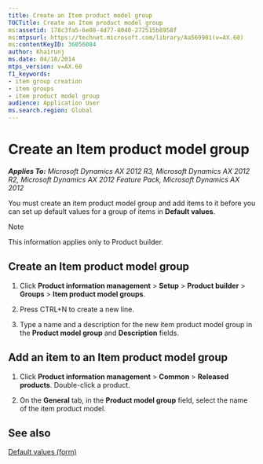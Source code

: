 ```yaml
---
title: Create an Item product model group
TOCTitle: Create an Item product model group
ms:assetid: 178c3fa5-6e08-4d77-8040-272515b8958f
ms:mtpsurl: https://technet.microsoft.com/library/Aa569901(v=AX.60)
ms:contentKeyID: 36056084
author: Khairunj
ms.date: 04/18/2014
mtps_version: v=AX.60
f1_keywords:
- item group creation
- item groups
- item product model group
audience: Application User
ms.search.region: Global
---
```


# Create an Item product model group 


_**Applies To:** Microsoft Dynamics AX 2012 R3, Microsoft Dynamics AX 2012 R2, Microsoft Dynamics AX 2012 Feature Pack, Microsoft Dynamics AX 2012_

You must create an item product model group and add items to it before you can set up default values for a group of items in **Default values**.


> [!NOTE]
> <P>This information applies only to Product builder.</P>



## Create an Item product model group

1.  Click **Product information management** \> **Setup** \> **Product builder** \> **Groups** \> **Item product model groups**.

2.  Press CTRL+N to create a new line.

3.  Type a name and a description for the new item product model group in the **Product model group** and **Description** fields.

## Add an item to an Item product model group

1.  Click **Product information management** \> **Common** \> **Released products**. Double-click a product.

2.  On the **General** tab, in the **Product model group** field, select the name of the item product model.

## See also

[Default values (form)](https://technet.microsoft.com/library/aa583319\(v=ax.60\))

  


